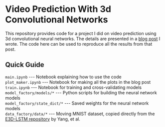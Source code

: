 # Video Prediction With 3d Convolutional Networks

This repository provides code for a project I did on video prediction using 3d convolutional neural networks. The details are presented in a [blog post](https://ytbai.net/2020/07/19/video-prediction-with-3d-convolutional-nets/) I wrote. The code here can be used to reproduce all the results from that post.

## Quick Guide

```main.ipynb``` --- Notebook explaining how to use the code  
```plot_maker.ipynb``` --- Notebook for making all the plots in the blog post  
```train.ipynb``` --- Notebook for training and cross-validating models
```model_factory/models/*``` --- Python scripts for building the neural network models  
```model_factory/state_dict/*``` --- Saved weights for the neural network models  
```data_factory/data/*``` --- Moving MNIST dataset, copied directly from the [E3D-LSTM repository](https://github.com/google/e3d_lstm) by Yang, et al.  